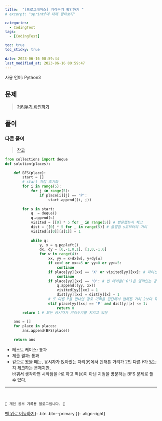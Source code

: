 ```yaml
---
title:  "[프로그래머스] 거리두기 확인하기 "
# excerpt: "sprintf에 대해 알아보자"

categories:
  - CodingTest
tags:
  - [CodingTest]

toc: true
toc_sticky: true
 
date: 2023-06-16 00:59:44
last_modified_at: 2023-06-16 00:59:47
---
```


사용 언어: Python3

## 문제
> [거리두기 확인하기](https://school.programmers.co.kr/learn/courses/30/lessons/81302#fn1)

## 풀이

### 다른 풀이
> [참고](https://velog.io/@sem/%ED%94%84%EB%A1%9C%EA%B7%B8%EB%9E%98%EB%A8%B8%EC%8A%A4-LEVEL2-%EA%B1%B0%EB%A6%AC%EB%91%90%EA%B8%B0-%ED%99%95%EC%9D%B8%ED%95%98%EA%B8%B0-Python)

```py
from collections import deque
def solution(places):
    
    def BFS(place):
        start = []
        # start 지점 초기화
        for i in range(5):
            for j in range(5):
                if place[i][j] == 'P':
                    start.append((i, j))
        
        for s in start:
            q  = deque()
            q.append(s)
            visited = [[0] * 5 for _ in range(5)] # 방문했는지 체크
            dist = [[0] * 5 for _ in range(5)] # 출발점 s로부터의 거리
            visited[s[0]][s[1]] = 1
            
            while q:
                y, x = q.popleft()
                dx, dy = [0,-1,0,1], [1,0,-1,0]
                for w in range(4):
                    xx, yy = x+dx[w], y+dy[w]
                    if xx<0 or xx>=5 or yy<0 or yy>=5:
                        continue
                    if place[yy][xx] == 'X' or visited[yy][xx]: # 파티션('X')을 만나면 이는 벽에 가로막힌 것으로 해당 방향으로는 탐색이 불가능하다
                        continue
                    if place[yy][xx] == 'O': # 빈 테이블('O')은 열려있는 공간이기 때문에 탐색이 가능하다
                        q.append((yy, xx))
                        visited[yy][xx] = 1
                        dist[yy][xx] = dist[y][x] + 1
                    # 또 다른 P를 만나면 경로 거리를 판단해서 맨해튼 거리 2보다 작으면 거리두기 실패 (return 0)
                    elif place[yy][xx] == 'P' and dist[y][x] <= 1:
                        return 0
        return 1 # 모든 응시자가 거리두기를 지키고 있음
    
    ans = []
    for place in places:
        ans.append(BFS(place))
    
    return ans
```

- 테스트 케이스: 통과
- 제출 결과: 통과
- 겉으로 봤을 때는, 응시자가 앉아있는 자리(`P`)에서 맨해튼 거리가 2인 다른 `P`가 있는 지 체크하는 문제지만, <br>
바꿔서 생각하면 시작점을 `P`로 하고 벽(`X`)이 아닌 지점을 방문하는 BFS 문제로 풀 수 있다. 





***
<br>


    💛 개인 공부 기록용 블로그입니다. 👻

[맨 위로 이동하기](#){: .btn .btn--primary }{: .align-right}